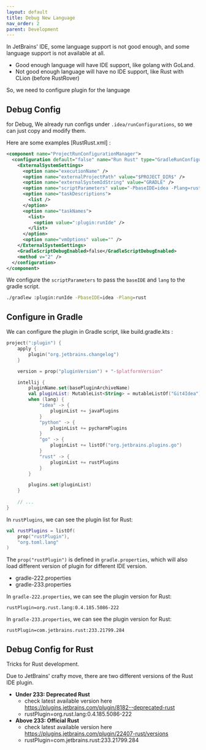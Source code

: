 ```yaml
---
layout: default
title: Debug New Language
nav_order: 2
parent: Development
---
```


In JetBrains' IDE, some language support is not good enough, and some language support is not available at all.

- Good enough language will have IDE support, like golang with GoLand.
- Not good enough language will have no IDE support, like Rust with CLion (before RustRover)

So, we need to configure plugin for the language

## Debug Config

for Debug, We already run configs under `.idea/runConfigurations`, so we can just copy and modify them.

Here are some examples [RustRust.xml] :

```xml
<component name="ProjectRunConfigurationManager">
  <configuration default="false" name="Run Rust" type="GradleRunConfiguration" factoryName="Gradle">
    <ExternalSystemSettings>
      <option name="executionName" />
      <option name="externalProjectPath" value="$PROJECT_DIR$" />
      <option name="externalSystemIdString" value="GRADLE" />
      <option name="scriptParameters" value="-PbaseIDE=idea -Plang=rust" />
      <option name="taskDescriptions">
        <list />
      </option>
      <option name="taskNames">
        <list>
          <option value=":plugin:runIde" />
        </list>
      </option>
      <option name="vmOptions" value="" />
    </ExternalSystemSettings>
    <GradleScriptDebugEnabled>false</GradleScriptDebugEnabled>
    <method v="2" />
  </configuration>
</component>
```

We configure the `scriptParameters` to pass the `baseIDE` and `lang` to the gradle script.

```bash
./gradlew :plugin:runIde -PbaseIDE=idea -Plang=rust
```

## Configure in Gradle

We can configure the plugin in Gradle script, like build.gradle.kts :

```kotlin
project(":plugin") {
    apply {
        plugin("org.jetbrains.changelog")
    }

    version = prop("pluginVersion") + "-$platformVersion"

    intellij {
        pluginName.set(basePluginArchiveName)
        val pluginList: MutableList<String> = mutableListOf("Git4Idea")
        when (lang) {
            "idea" -> {
                pluginList += javaPlugins
            }
            "python" -> {
                pluginList += pycharmPlugins
            }
            "go" -> {
                pluginList += listOf("org.jetbrains.plugins.go")
            }
            "rust" -> {
                pluginList += rustPlugins
            }
        }

        plugins.set(pluginList)
    }
  
    // ...
}
```

In `rustPlugins`, we can see the plugin list for Rust:

```kotlin
val rustPlugins = listOf(
    prop("rustPlugin"),
    "org.toml.lang"
)
```

The `prop("rustPlugin")` is defined in `gradle.properties`, which will also load different version of plugin for different IDE version.

- gradle-222.properties
- gradle-233.properties

In `gradle-222.properties`, we can see the plugin version for Rust:

```properties
rustPlugin=org.rust.lang:0.4.185.5086-222
```

In `gradle-233.properties`, we can see the plugin version for Rust:

```properties
rustPlugin=com.jetbrains.rust:233.21799.284
```


## Debug Config for Rust

Tricks for Rust development.

Due to JetBrains' crafty move, there are two different versions of the Rust IDE plugin.

- **Under 233: Deprecated Rust**
  - check latest available version here https://plugins.jetbrains.com/plugin/8182--deprecated-rust
  - rustPlugin=org.rust.lang:0.4.185.5086-222
- **Above 233: Official Rust**
  - check latest available version here https://plugins.jetbrains.com/plugin/22407-rust/versions
  - rustPlugin=com.jetbrains.rust:233.21799.284
